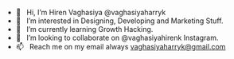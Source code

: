 - 👋 &nbsp; Hi, I’m Hiren Vaghasiya @vaghasiyaharryk
- 👀 &nbsp; I’m interested in Designing, Developing and Marketing Stuff.
- 🌱 &nbsp; I’m currently learning Growth Hacking.
- 💞️ &nbsp; I’m looking to collaborate on @vaghasiyahirenk Instagram.
- 📫 &nbsp; Reach me on my email always vaghasiyaharryk@gmail.com

<!---
vaghasiyaharryk/vaghasiyaharryk is a ✨ special ✨ repository because its `README.md` (this file) appears on your GitHub profile.
You can click the Preview link to take a look at your changes.
--->
